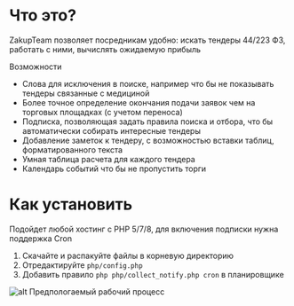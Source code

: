 # Что это?
ZakupTeam позволяет посредникам удобно: искать тендеры 44/223 ФЗ, работать с ними, вычислять ожидаемую прибыль

Возможности
- Слова для исключения в поиске, например что бы не показывать тендеры связанные с медициной
- Более точное определение окончания подачи заявок чем на торговых площадках (с учетом переноса)
- Подписка, позволяющая задать правила поиска и отбора, что бы автоматически собирать интересные тендеры
- Добавление заметок к тендеру, с возможностью вставки таблиц, форматированного текста
- Умная таблица расчета для каждого тендера
- Календарь событий что бы не пропустить торги

# Как установить
Подойдет любой хостинг с PHP 5/7/8, для включения подписки нужна поддержка Cron
1. Скачайте и распакуйте файлы в корневую директорию
2. Отредактируйте `php/config.php`
3. Добавить правило `php php/collect_notify.php cron` в планировщике

![alt Предпологаемый рабочий процесс](https://i.ibb.co/nMcj4R0/process.png)
